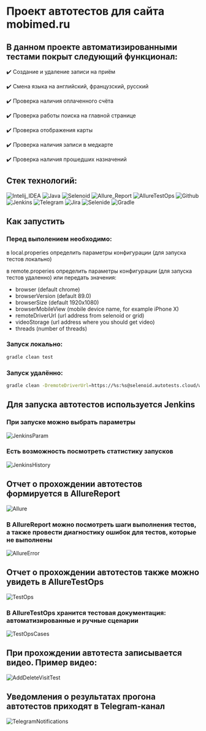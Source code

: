 # Проект автотестов для сайта mobimed.ru

## В данном проекте автоматизированными тестами покрыт следующий функционал:
:heavy_check_mark: Создание и удаление записи на приём

:heavy_check_mark: Смена языка на английский, французский, русский

:heavy_check_mark: Проверка наличия оплаченного счёта

:heavy_check_mark: Проверка работы поиска на главной странице

:heavy_check_mark: Проверка отображения карты

:heavy_check_mark: Проверка наличия записи в медкарте

:heavy_check_mark: Проверка наличия прошедших назначений

## Стек технологий:
![Intelij_IDEA](https://user-images.githubusercontent.com/17838471/146488140-9913750f-e6a0-4298-bf05-815cb16bca72.png)
![Java](https://user-images.githubusercontent.com/17838471/146488154-8c60ad32-5ecc-453a-9d64-b14a2e258ffb.png)
![Selenoid](https://user-images.githubusercontent.com/17838471/146488174-abb91292-9098-4a18-a7b0-bdb1d5e460e3.png)
![Allure_Report](https://user-images.githubusercontent.com/17838471/146488178-950401a9-0a8e-48bf-9cfc-ca7a894b2ffc.png)
![AllureTestOps](https://user-images.githubusercontent.com/17838471/146488180-71e90e75-7ae1-4254-b9f9-80a5cd8b8656.png)
![Github](https://user-images.githubusercontent.com/17838471/146488184-7543df19-2bb5-46ea-9493-004441224225.png)
![Jenkins](https://user-images.githubusercontent.com/17838471/146488189-02f0268f-379d-4406-a309-4cf249376beb.png)
![Telegram](https://user-images.githubusercontent.com/17838471/146488195-751c2641-11ca-4551-af9f-0877905629c7.png)
![Jira](https://user-images.githubusercontent.com/17838471/146488206-32acf0dc-e859-4e0f-8498-ac3b38094f1c.png)
![Selenide](https://user-images.githubusercontent.com/17838471/146488211-dfd6298d-6507-4d48-bbb5-2335d8696736.png)
![Gradle](https://user-images.githubusercontent.com/17838471/146488213-c8eb7bc2-0c06-4f1d-8554-ec6d7b625f2a.png)

## Как запустить

### Перед выполением необходимо:

в local.properies определить параметры конфигурации (для запуска тестов локально)

в remote.properies определить параметры конфигурации (для запуска тестов удаленно) или передать значения:

* browser (default chrome)
* browserVersion (default 89.0)
* browserSize (default 1920x1080)
* browserMobileView (mobile device name, for example iPhone X)
* remoteDriverUrl (url address from selenoid or grid)
* videoStorage (url address where you should get video)
* threads (number of threads)

### Запуск локально:
```bash
gradle clean test
```

### Запуск удалённо:
```bash
gradle clean -DremoteDriverUrl=https://%s:%s@selenoid.autotests.cloud/wd/hub/ -DvideoStorage=https://selenoid.autotests.cloud/video/ -Dthreads=1 test
```

## Для запуска автотестов используется Jenkins

### При запуске можно выбрать параметры
![JenkinsParam](https://user-images.githubusercontent.com/17838471/146490872-7e4283e7-8df4-46fc-8a1e-33b6843f77be.png)

### Есть возможность посмотреть статистику запусков
![JenkinsHistory](https://user-images.githubusercontent.com/17838471/146491309-f82a1f5f-3a43-470d-89c4-3137682f3130.png)

## Отчет о прохождении автотестов формируется в AllureReport
![Allure](https://user-images.githubusercontent.com/17838471/146491527-f033940a-1a27-4487-aee1-c4a0dd87ab72.png)

### В AllureReport можно посмотреть шаги выполнения тестов, а также провести диагностику ошибок для тестов, которые не выполнены
![AllureError](https://user-images.githubusercontent.com/17838471/146491847-f1a712be-2d2d-4b2c-a8be-09090b069ea7.png)

## Отчет о прохождении автотестов также можно увидеть в AllureTestOps
![TestOps](https://user-images.githubusercontent.com/17838471/146492277-2d6863a3-39ac-41f7-97ca-fc9cffb72246.png)

### В AllureTestOps хранится тестовая документация: автоматизированные и ручные сценарии
![TestOpsCases](https://user-images.githubusercontent.com/17838471/146493071-e9a5d8ab-9d56-4321-bccd-874a09697afe.png)

## При прохождении автотеста записывается видео. Пример видео:
![AddDeleteVisitTest](https://user-images.githubusercontent.com/17838471/146495596-d4cf4447-9f8d-48b9-820e-7ad7b72450d5.gif)

## Уведомления о результатах прогона автотестов приходят в Telegram-канал
![TelegramNotifications](https://user-images.githubusercontent.com/17838471/146496370-c31c57a5-8015-4c24-81fa-4bdef0198d37.png)











